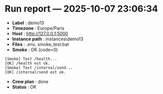 # Run report — 2025-10-07 23:06:34
- **Label** : demo13
- **Timezone** : Europe/Paris
- **Host** : http://127.0.0.1:5000
- **Instance path** : instances\demo13
- **Files** : .env, smoke_test.bat
- **Smoke** : OK (code=0)
```
[Smoke] Test /health...
[OK] /health est ok.
[Smoke] Test /internal/send...
[OK] /internal/send est ok.
```
- **Crew plan** : done
- **Status** : OK